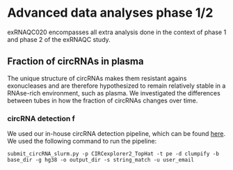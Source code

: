 
# Advanced data analyses phase 1/2
exRNAQC020 encompasses all extra analysis done in the context of phase 1 and phase 2 of the exRNAQC study. 

## Fraction of circRNAs in plasma
The unique structure of circRNAs makes them resistant agains exonucleases and are therefore hypothesized to remain relatively stable in a RNAse-rich environment, such as plasma. We investigated the differences between tubes in how the fraction of circRNAs changes over time. 

### circRNA detection f
We used our in-house circRNA detection pipeline, which can be found [here](https://github.ugent.be/vandesompelelab/circRNA). We used the following command to run the pipeline:

```submit_circRNA_slurm.py -p CIRCexplorer2_TopHat -t pe -d clumpify -b base_dir -g hg38 -o output_dir -s string_match -u user_email```


